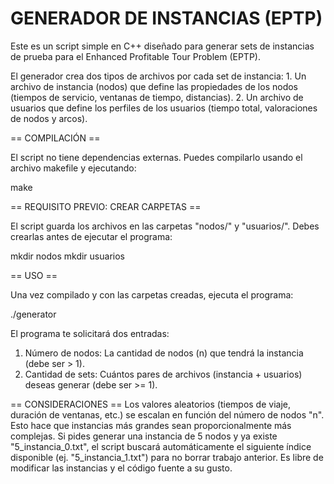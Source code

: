 GENERADOR DE INSTANCIAS (EPTP)
===============================

  Este es un script simple en C++ diseñado para generar sets de instancias de prueba para el Enhanced Profitable Tour Problem (EPTP).

  El generador crea dos tipos de archivos por cada set de instancia:
    1. Un archivo de instancia (nodos) que define las propiedades de los nodos (tiempos de servicio, ventanas de tiempo, distancias).
    2. Un archivo de usuarios que define los perfiles de los usuarios (tiempo total, valoraciones de nodos y arcos).

== COMPILACIÓN ==

  El script no tiene dependencias externas. Puedes compilarlo usando el archivo makefile y ejecutando:

  make

== REQUISITO PREVIO: CREAR CARPETAS ==

  El script guarda los archivos en las carpetas "nodos/" y "usuarios/". Debes crearlas antes de ejecutar el programa:

  mkdir nodos
  mkdir usuarios

== USO ==

  Una vez compilado y con las carpetas creadas, ejecuta el programa: 

  ./generator

El programa te solicitará dos entradas:
  1. Número de nodos: La cantidad de nodos (n) que tendrá la instancia (debe ser > 1).
  2. Cantidad de sets: Cuántos pares de archivos (instancia + usuarios) deseas generar (debe ser >= 1).

== CONSIDERACIONES ==
   Los valores aleatorios (tiempos de viaje, duración de ventanas, etc.) se escalan en función del número de nodos "n". Esto hace que instancias más grandes sean proporcionalmente más complejas.
   Si pides generar una instancia de 5 nodos y ya existe "5_instancia_0.txt", el script buscará automáticamente el siguiente índice disponible (ej. "5_instancia_1.txt") para no borrar trabajo anterior.
   Es libre de modificar las instancias y el código fuente a su gusto.
